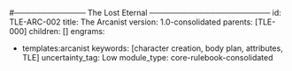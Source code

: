 #───────────── The Lost Eternal ──────────────────────
id: TLE-ARC-002
title: The Arcanist
version: 1.0-consolidated
parents: [TLE-000]
children: []
engrams:
 - templates:arcanist
keywords: [character creation, body plan, attributes, TLE]
uncertainty_tag: Low
module_type: core-rulebook-consolidated